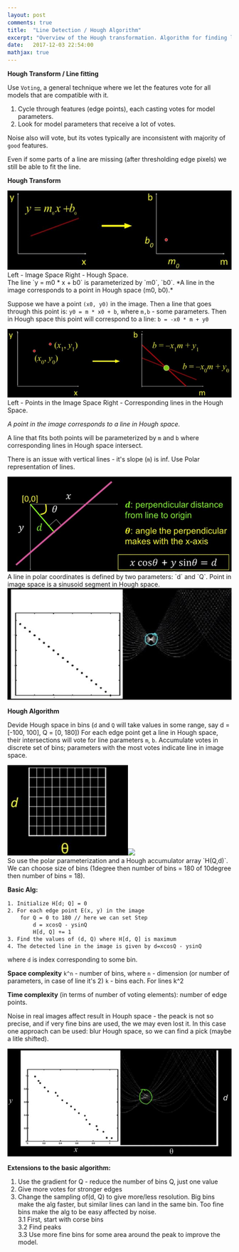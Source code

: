 ```yaml
---
layout: post
comments: true
title:  "Line Detection / Hough Algorithm"
excerpt: "Overview of the Hough transformation. Algorithm for finding lines."
date:   2017-12-03 22:54:00
mathjax: true
---
```


**Hough Transform / Line fitting**

Use `Voting`, a general technique where we let the features vote for all models that are compatible with it.

1. Cycle through features (edge points), each casting votes for model parameters.
2. Look for model parameters that receive a lot of votes.

Noise also will vote, but its votes typically are inconsistent with majority of `good` features.

Even if some parts of a line are missing (after thresholding edge pixels) we still be able to fit the line.

**Hough Transform**
<div class="imgcap">
<img src="/assets/cv/hough1.JPG">
<div class="thecap">Left - Image Space Right - Hough Space.</div>
</div>
The line `y = m0 * x + b0` is parameterized by `m0`, `b0`.  
*A line in the image corresponds to a point in Hough space (m0, b0).*

Suppose we have a point `(x0, y0)` in the image. Then a line that goes through this point is: `y0 = m * x0 + b`, where `m,b` - some parameters.
Then in Hough space this point will correspond to a line: `b = -x0 * m + y0`

<div class="imgcap">
<img src="/assets/cv/hough3.JPG">
<div class="thecap">Left - Points in the Image Space Right - Corresponding lines in the Hough Space.</div>
</div>

*A point in the image corresponds to a line in Hough space.*

A line that fits both points will be parameterized by `m` and `b` where corresponding lines in Hough space intersect.

There is an issue with vertical lines - it's slope (`m`) is inf. Use Polar representation of lines.
<div class="imgcap">
<img src="/assets/cv/hough5.JPG">
</div>
A line in polar coordinates is defined by two parameters: `d` and `Q`.
Point in image space is a sinusoid segment in Hough space.
<div class="imgcap">
<img src="/assets/cv/hough-transform-for-line.JPG">
</div>

**Hough Algorithm**

Devide Hough space in bins (`d` and `Q` will take values in some range, say d = [-100, 100], Q = [0, 180])
For each edge point get a line in Hough space, their intersections will vote for line parameters `m`, `b`.
Accumulate votes in discrete set of bins; parameters with the most votes indicate line in image space.

<div class="imgcap">
<img src="/assets/cv/hogh6.JPG"><img src="/assets/cv/hogh4.JPG">
</div>
So use the polar parameterization and a Hough accumulator array `H(Q,d)`. We can choose size of bins (1degree then number of bins = 180 of 10degree then number of bins = 18).

**Basic Alg:**
```
1. Initialize H[d; Q] = 0
2. For each edge point E(x, y) in the image
    for Q = 0 to 180 // here we can set Step
        d = xcosQ - ysinQ
        H[d, Q] += 1
3. Find the values of (d, Q) where H[d, Q] is maximum
4. The detected line in the image is given by d=xcosQ - ysinQ
```
where `d` is index corresponding to some bin.

**Space complexity**
`k^n` - number of bins, where `n` - dimension (or number of parameters, in case of line it's 2) `k` - bins each.
For lines k^2

**Time complexity** (in terms of number of voting elements): number of edge points.

Noise in real images affect result in Houph space - the peack is not so precise, and if very fine bins are used, the we may even lost it. In this case one approach can be used: blur Hough space, so we can find a pick (maybe a litle shifted).
<div class="imgcap">
<img src="/assets/cv/hough-transform-with-noise.JPG">
</div>

**Extensions to the basic algorithm:**
1. Use the gradient for Q - reduce the number of bins Q, just one value
2. Give more votes for stronger edges
3. Change the sampling of(d, Q) to give more/less resolution. Big bins make the alg faster, but similar lines can land in the same bin. Too fine bins make the alg to be easy affected by noise.  
  3.1 First, start with corse bins  
  3.2 Find peaks  
  3.3 Use more fine bins for some area around the peak to improve the model.
